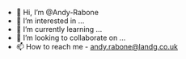 - 👋 Hi, I’m @Andy-Rabone
- 👀 I’m interested in ...
- 🌱 I’m currently learning ...
- 💞️ I’m looking to collaborate on ...
- 📫 How to reach me - andy.rabone@landg.co.uk

<!---
Andy-Rabone/Andy-Rabone is a ✨ special ✨ repository because its `README.md` (this file) appears on your GitHub profile.
You can click the Preview link to take a look at your changes.
--->
